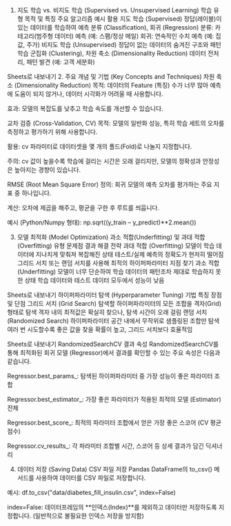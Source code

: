 1. 지도 학습 vs. 비지도 학습 (Supervised vs. Unsupervised Learning)
학습 유형	목적 및 특징	주요 알고리즘 예시	활용
지도 학습 (Supervised)	정답(레이블)이 있는 데이터를 학습하여 예측	분류 (Classification), 회귀 (Regression)	분류: 카테고리(범주형 데이터) 예측 (예: 스팸/정상 메일)
회귀: 연속적인 수치 예측 (예: 집값, 주가)
비지도 학습 (Unsupervised)	정답이 없는 데이터의 숨겨진 구조와 패턴 학습	군집화 (Clustering), 차원 축소 (Dimensionality Reduction)	데이터 전처리, 패턴 발견 (예: 고객 세분화)

Sheets로 내보내기
2. 주요 개념 및 기법 (Key Concepts and Techniques)
차원 축소 (Dimensionality Reduction)
목적: 데이터의 Feature (특징) 수가 너무 많아 예측에 도움이 되지 않거나, 데이터 시각화가 어려울 때 사용합니다.

효과: 모델의 복잡도를 낮추고 학습 속도를 개선할 수 있습니다.

교차 검증 (Cross-Validation, CV)
목적: 모델의 일반화 성능, 특히 학습 세트의 오차를 측정하고 평가하기 위해 사용합니다.

활용: cv 파라미터로 데이터셋을 몇 개의 폴드(Fold)로 나눌지 지정합니다.

주의: cv 값이 높을수록 학습에 걸리는 시간은 오래 걸리지만, 모델의 정확성과 안정성은 높아지는 경향이 있습니다.

RMSE (Root Mean Square Error)
정의: 회귀 모델의 예측 오차를 평가하는 주요 지표 중 하나입니다.

계산: 오차에 제곱을 해주고, 평균을 구한 후 루트를 씌웁니다.

예시 (Python/Numpy 형태): np.sqrt((y_train – y_predict)**2.mean())

3. 모델 최적화 (Model Optimization)
과소 적합(Underfitting) 및 과대 적합(Overfitting)
유형	문제점	결과	해결 전략
과대 적합 (Overfitting)	모델이 학습 데이터에 지나치게 맞춰져 복잡해진 상태	테스트/실제 예측의 정확도가 현저히 떨어짐	그리드 서치 또는 랜덤 서치를 사용해 최적의 하이퍼파라미터 지점 찾기
과소 적합 (Underfitting)	모델이 너무 단순하여 학습 데이터의 패턴조차 제대로 학습하지 못한 상태	학습 데이터와 테스트 데이터 모두에서 성능이 낮음	

Sheets로 내보내기
하이퍼파라미터 탐색 (Hyperparameter Tuning)
기법	특징	장점 및 단점
그리드 서치 (Grid Search)	탐색할 하이퍼파라미터의 모든 조합을 격자(Grid) 형태로 탐색	격자 내의 최적값은 확실히 찾으나, 탐색 시간이 오래 걸림
랜덤 서치 (Randomized Search)	하이퍼파라미터 공간 내에서 무작위로 샘플링된 조합만 탐색	여러 번 시도할수록 좋은 값을 찾을 확률이 높고, 그리드 서치보다 효율적임

Sheets로 내보내기
RandomizedSearchCV 결과 속성
RandomizedSearchCV를 통해 최적화된 회귀 모델 (Regressor)에서 결과를 확인할 수 있는 주요 속성은 다음과 같습니다.

Regressor.best_params_: 탐색된 하이퍼파라미터 중 가장 성능이 좋은 파라미터 조합

Regressor.best_estimator_: 가장 좋은 파라미터가 적용된 최적의 모델 (Estimator) 전체

Regressor.best_score_: 최적의 파라미터 조합에서 얻은 가장 좋은 스코어 (CV 평균 점수)

Regressor.cv_results_: 각 파라미터 조합별 시간, 스코어 등 상세 결과가 담긴 딕셔너리

4. 데이터 저장 (Saving Data)
CSV 파일 저장
Pandas DataFrame의 to_csv() 메서드를 사용하여 데이터를 CSV 파일로 저장합니다.

예시: df.to_csv("data/diabetes_fill_insulin.csv", index=False)

index=False: 데이터프레임의 **인덱스(Index)**를 제외하고 데이터만 저장하도록 지정합니다. (일반적으로 불필요한 인덱스 저장을 방지함)

